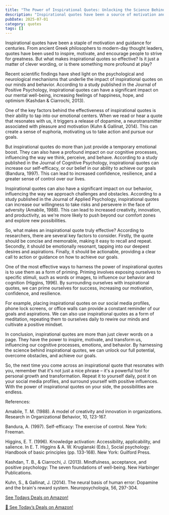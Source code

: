 ```yaml
---
title: "The Power of Inspirational Quotes: Unlocking the Science Behind Motivation and Success"
description: "Inspirational quotes have been a source of motivation and guidance for centuries, but what makes them so effective? Recent scientific findings have shed light on the psychological and neurological mechanisms that underlie the impact of inspirational quotes on our minds and behavior. In this article, we'll explore the latest research and discover how inspirational quotes can help us overcome obstacles, build resilience, and achieve our goals."
pubDate: 2025-07-01
category: quotes
tags: []
---
```


Inspirational quotes have been a staple of motivation and guidance for centuries. From ancient Greek philosophers to modern-day thought leaders, quotes have been used to inspire, motivate, and encourage people to strive for greatness. But what makes inspirational quotes so effective? Is it just a matter of clever wording, or is there something more profound at play?

Recent scientific findings have shed light on the psychological and neurological mechanisms that underlie the impact of inspirational quotes on our minds and behavior. According to a study published in the Journal of Positive Psychology, inspirational quotes can have a significant impact on our mental well-being, increasing feelings of happiness, hope, and optimism (Kashdan & Ciarrochi, 2013).

One of the key factors behind the effectiveness of inspirational quotes is their ability to tap into our emotional centers. When we read or hear a quote that resonates with us, it triggers a release of dopamine, a neurotransmitter associated with pleasure and motivation (Kuhn & Gallinat, 2014). This can create a sense of euphoria, motivating us to take action and pursue our goals.

But inspirational quotes do more than just provide a temporary emotional boost. They can also have a profound impact on our cognitive processes, influencing the way we think, perceive, and behave. According to a study published in the Journal of Cognitive Psychology, inspirational quotes can increase our self-efficacy, or our belief in our ability to achieve our goals (Bandura, 1997). This can lead to increased confidence, resilience, and a greater sense of control over our lives.

Inspirational quotes can also have a significant impact on our behavior, influencing the way we approach challenges and obstacles. According to a study published in the Journal of Applied Psychology, inspirational quotes can increase our willingness to take risks and persevere in the face of adversity (Amabile, 1988). This can lead to increased creativity, innovation, and productivity, as we're more likely to push beyond our comfort zones and explore new possibilities.

So, what makes an inspirational quote truly effective? According to researchers, there are several key factors to consider. Firstly, the quote should be concise and memorable, making it easy to recall and repeat. Secondly, it should be emotionally resonant, tapping into our deepest desires and aspirations. Finally, it should be actionable, providing a clear call to action or guidance on how to achieve our goals.

One of the most effective ways to harness the power of inspirational quotes is to use them as a form of priming. Priming involves exposing ourselves to specific stimuli, such as words or images, to influence our behavior and cognition (Higgins, 1996). By surrounding ourselves with inspirational quotes, we can prime ourselves for success, increasing our motivation, confidence, and resilience.

For example, placing inspirational quotes on our social media profiles, phone lock screens, or office walls can provide a constant reminder of our goals and aspirations. We can also use inspirational quotes as a form of meditation, repeating them to ourselves daily to rewire our minds and cultivate a positive mindset.

In conclusion, inspirational quotes are more than just clever words on a page. They have the power to inspire, motivate, and transform us, influencing our cognitive processes, emotions, and behavior. By harnessing the science behind inspirational quotes, we can unlock our full potential, overcome obstacles, and achieve our goals.

So, the next time you come across an inspirational quote that resonates with you, remember that it's not just a nice phrase – it's a powerful tool for personal growth and transformation. Repeat it to yourself daily, post it on your social media profiles, and surround yourself with positive influences. With the power of inspirational quotes on your side, the possibilities are endless.

References:

Amabile, T. M. (1988). A model of creativity and innovation in organizations. Research in Organizational Behavior, 10, 123-167.

Bandura, A. (1997). Self-efficacy: The exercise of control. New York: Freeman.

Higgins, E. T. (1996). Knowledge activation: Accessibility, applicability, and salience. In E. T. Higgins & A. W. Kruglanski (Eds.), Social psychology: Handbook of basic principles (pp. 133-168). New York: Guilford Press.

Kashdan, T. B., & Ciarrochi, J. (2013). Mindfulness, acceptance, and positive psychology: The seven foundations of well-being. New Harbinger Publications.

Kuhn, S., & Gallinat, J. (2014). The neural basis of human error: Dopamine and the brain's reward system. Neuropsychologia, 56, 297-304.

[ See Todays Deals on Amazon!](https://amzn.to/3UjsCWp)

[🛒 See Today’s Deals on Amazon!](https://amzn.to/3UjsCWp)
